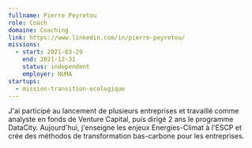 ```yaml
---
fullname: Pierre Peyretou
role: Coach
domaine: Coaching
link: https://www.linkedin.com/in/pierre-peyretou/
missions:
  - start: 2021-03-29
    end: 2021-12-31
    status: independent
    employer: NUMA
startups:
  - mission-transition-ecologique
---
```


J'ai participé au lancement de plusieurs entreprises et travaillé comme analyste en fonds de Venture Capital, puis dirigé 2 ans le programme DataCity. Aujourd'hui, j'enseigne les enjeux Energies-Climat à l'ESCP et crée des méthodos de transformation bas-carbone pour les entreprises.

